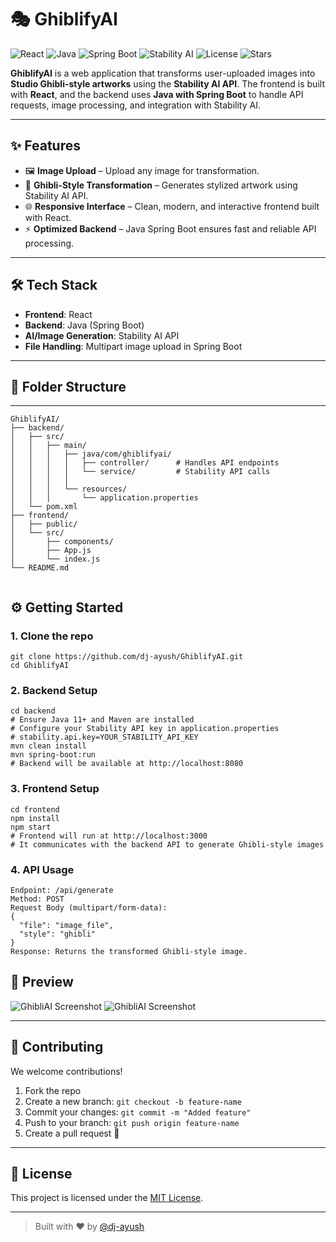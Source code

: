 # 🎭 GhiblifyAI
![React](https://img.shields.io/badge/React-Frontend-blue?logo=react&logoColor=white)
![Java](https://img.shields.io/badge/Java-Backend-red?logo=java&logoColor=white)
![Spring Boot](https://img.shields.io/badge/Spring%20Boot-Backend-green?logo=springboot&logoColor=white)
![Stability AI](https://img.shields.io/badge/StabilityAI-API-purple?logo=stabilityai&logoColor=white)
![License](https://img.shields.io/badge/License-MIT-green.svg)
![Stars](https://img.shields.io/github/stars/dj-ayush/GhiblifyAI?style=social)

**GhiblifyAI** is a web application that transforms user-uploaded images into **Studio Ghibli-style artworks** using the **Stability AI API**. The frontend is built with **React**, and the backend uses **Java with Spring Boot** to handle API requests, image processing, and integration with Stability AI.

---

## ✨ Features

- 🖼️ **Image Upload** – Upload any image for transformation.  
- 🎨 **Ghibli-Style Transformation** – Generates stylized artwork using Stability AI API.  
- 🌐 **Responsive Interface** – Clean, modern, and interactive frontend built with React.  
- ⚡ **Optimized Backend** – Java Spring Boot ensures fast and reliable API processing.

---

## 🛠️ Tech Stack

- **Frontend**: React  
- **Backend**: Java (Spring Boot)  
- **AI/Image Generation**: Stability AI API  
- **File Handling**: Multipart image upload in Spring Boot  

---

## 📁 Folder Structure
---
```
GhiblifyAI/
├── backend/
│   ├── src/
│   │   ├── main/
│   │   │   ├── java/com/ghiblifyai/
│   │   │   │   ├── controller/      # Handles API endpoints
│   │   │   │   └── service/         # Stability API calls
│   │   │   │
│   │   │   └── resources/
│   │   │       └── application.properties
│   └── pom.xml
├── frontend/
│   ├── public/
│   └── src/
│       ├── components/
│       ├── App.js
│       └── index.js
└── README.md


````
⚙️ Getting Started
---
### 1. Clone the repo
```
git clone https://github.com/dj-ayush/GhiblifyAI.git
cd GhiblifyAI
```

### 2. Backend Setup
```
cd backend
# Ensure Java 11+ and Maven are installed
# Configure your Stability API key in application.properties
# stability.api.key=YOUR_STABILITY_API_KEY
mvn clean install
mvn spring-boot:run
# Backend will be available at http://localhost:8080
```

### 3. Frontend Setup
```
cd frontend
npm install
npm start
# Frontend will run at http://localhost:3000
# It communicates with the backend API to generate Ghibli-style images
```
### 4. API Usage
```
Endpoint: /api/generate  
Method: POST  
Request Body (multipart/form-data):
{
  "file": "image_file",
  "style": "ghibli"
}
Response: Returns the transformed Ghibli-style image.
```
## 📸 Preview

![GhibliAI Screenshot](frontend/src/assets/ghibli.png)
![GhibliAI Screenshot](frontend/src/assets/ghibli1.png)

---
## 🤝 Contributing

We welcome contributions!

1. Fork the repo
2. Create a new branch: `git checkout -b feature-name`
3. Commit your changes: `git commit -m "Added feature"`
4. Push to your branch: `git push origin feature-name`
5. Create a pull request 🚀

---

## 📄 License

This project is licensed under the [MIT License](LICENSE).

---

> Built with ❤️ by [@dj-ayush](https://github.com/dj-ayush)


